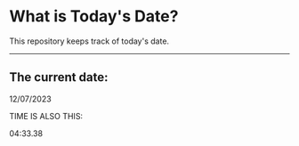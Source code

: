 # What is Today's Date?
This repository keeps track of today's date.
* * *
 
## The current date:  
 12/07/2023 
  
  
 TIME IS ALSO THIS: 
  
 04:33.38 
  
  
